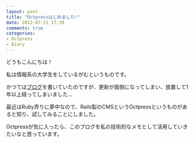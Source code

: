 ```yaml
---
layout: post
title: "Octpressはじめました!"
date: 2012-07-21 17:39
comments: true
categories: 
- Octpress
- Diary
---
```

どうもこんにちは！

私は情報系の大学生をしているがむというものです。

かつては[ブログ](http://gmr.blog.shinobi.jp/)を書いていたのですが、更新が面倒になってしまい、放置して1年以上経ってしまいました…

最近はRuby弄りに夢中なので、Rails製のCMSというOctpressというものがあると知り、試してみることにしました。

Octpressが気に入ったら、このブログを私の技術的なメモとして活用していきたいなと思っています。
